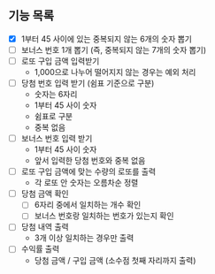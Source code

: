 ## 기능  목록
- [x] 1부터 45 사이에 있는 중복되지 않는 6개의 숫자 뽑기
- [ ] 보너스 번호 1개 뽑기 (즉, 중복되지 않는 7개의 숫자 뽑기)
- [ ] 로또 구입 금액 입력받기
    - 1,000으로 나누어 떨어지지 않는 경우는 예외 처리 
- [ ] 당첨 번호 입력 받기 (쉼표 기준으로 구분)
    - 숫자는 6자리
    - 1부터 45 사이 숫자
    - 쉼표로 구분
    - 중복 없음
- [ ] 보너스 번호 입력 받기
    - 1부터 45 사이 숫자
    - 앞서 입력한 당첨 번호와 중복 없음
- [ ] 로또 구입 금액에 맞는 수량의 로또를 출력
    - 각 로또 안 숫자는 오름차순 정렬
- [ ] 당첨 금액 확인
  - [ ] 6자리 중에서 일치하는 개수 확인
  - [ ] 보너스 번호랑 일치하는 번호가 있는지 확인
- [ ] 당첨 내역 출력
    - 3개 이상 일치하는 경우만 출력
- [ ] 수익률 출력
    - 당첨 금액 / 구입 금액 (소수점 첫째 자리까지 출력)
